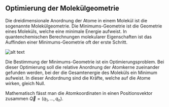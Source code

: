 ## Optimierung der Molekülgeometrie

Die dreidimensionale Anordnung der Atome in einem Molekül ist die sogenannte Molekülgeometrie. Die Minimums-Geometrie ist die Geometrie eines Moleküls, welche eine minimale Energie aufweist. In quantenchemischen Berechnungen molekularer Eigenschaften ist das Auffinden einer Minimums-Geometrie oft der erste Schritt.

![alt text](figures/potential_hyperfläche.png)

Die Bestimmung der Minimums-Geometrie ist ein Optimierungsproblem. Bei dieser Optimierung soll die relative Anordnung der Atomkerne zueinander gefunden werden, bei der die Gesamtenergie des Moleküls ein Minimum aufweist. In dieser Andordnung sind die Kräfte, welche auf die Atome wirken, gleich Null.

Mathematisch fässt man die Atomkoordinaten in einen Positionsvektor zusammen $\vec{Q} = (q_1,...,q_n)$.